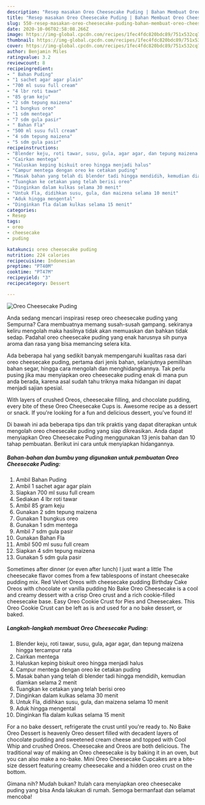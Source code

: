 ```yaml
---
description: "Resep masakan Oreo Cheesecake Puding | Bahan Membuat Oreo Cheesecake Puding Yang Bisa Manjain Lidah"
title: "Resep masakan Oreo Cheesecake Puding | Bahan Membuat Oreo Cheesecake Puding Yang Bisa Manjain Lidah"
slug: 550-resep-masakan-oreo-cheesecake-puding-bahan-membuat-oreo-cheesecake-puding-yang-bisa-manjain-lidah
date: 2020-10-06T02:58:08.266Z
image: https://img-global.cpcdn.com/recipes/1fec4fdc820bdc89/751x532cq70/oreo-cheesecake-puding-foto-resep-utama.jpg
thumbnail: https://img-global.cpcdn.com/recipes/1fec4fdc820bdc89/751x532cq70/oreo-cheesecake-puding-foto-resep-utama.jpg
cover: https://img-global.cpcdn.com/recipes/1fec4fdc820bdc89/751x532cq70/oreo-cheesecake-puding-foto-resep-utama.jpg
author: Benjamin Miles
ratingvalue: 3.2
reviewcount: 8
recipeingredient:
- " Bahan Puding"
- "1 sachet agar agar plain"
- "700 ml susu full cream"
- "4 lbr roti tawar"
- "85 gram keju"
- "2 sdm tepung maizena"
- "1 bungkus oreo"
- "1 sdm mentega"
- "7 sdm gula pasir"
- " Bahan Fla"
- "500 ml susu full cream"
- "4 sdm tepung maizena"
- "5 sdm gula pasir"
recipeinstructions:
- "Blender keju, roti tawar, susu, gula, agar agar, dan tepung maizena hingga tercampur rata"
- "Cairkan mentega"
- "Haluskan keping biskuit oreo hingga menjadi halus"
- "Campur mentega dengan oreo ke cetakan puding"
- "Masak bahan yang telah di blender tadi hingga mendidih, kemudian diamkan selama 2 menit"
- "Tuangkan ke cetakan yang telah berisi oreo"
- "Dinginkan dalam kulkas selama 30 menit"
- "Untuk Fla, didihkan susu, gula, dan maizena selama 10 menit"
- "Aduk hingga mengental"
- "Dinginkan fla dalam kulkas selama 15 menit"
categories:
- Resep
tags:
- oreo
- cheesecake
- puding

katakunci: oreo cheesecake puding 
nutrition: 224 calories
recipecuisine: Indonesian
preptime: "PT40M"
cooktime: "PT47M"
recipeyield: "3"
recipecategory: Dessert

---
```



![Oreo Cheesecake Puding](https://img-global.cpcdn.com/recipes/1fec4fdc820bdc89/751x532cq70/oreo-cheesecake-puding-foto-resep-utama.jpg)

Anda sedang mencari inspirasi resep oreo cheesecake puding yang Sempurna? Cara membuatnya memang susah-susah gampang. sekiranya keliru mengolah maka hasilnya tidak akan memuaskan dan bahkan tidak sedap. Padahal oreo cheesecake puding yang enak harusnya sih punya aroma dan rasa yang bisa memancing selera kita.

Ada beberapa hal yang sedikit banyak mempengaruhi kualitas rasa dari oreo cheesecake puding, pertama dari jenis bahan, selanjutnya pemilihan bahan segar, hingga cara mengolah dan menghidangkannya. Tak perlu pusing jika mau menyiapkan oreo cheesecake puding enak di mana pun anda berada, karena asal sudah tahu triknya maka hidangan ini dapat menjadi sajian spesial.

With layers of crushed Oreos, cheesecake filling, and chocolate pudding, every bite of these Oreo Cheesecake Cups is. Awesome recipe as a dessert or snack. If you&#39;re looking for a fun and delicious dessert, you&#39;ve found it!


Di bawah ini ada beberapa tips dan trik praktis yang dapat diterapkan untuk mengolah oreo cheesecake puding yang siap dikreasikan. Anda dapat menyiapkan Oreo Cheesecake Puding menggunakan 13 jenis bahan dan 10 tahap pembuatan. Berikut ini cara untuk menyiapkan hidangannya.

<!--inarticleads1-->

##### Bahan-bahan dan bumbu yang digunakan untuk pembuatan Oreo Cheesecake Puding:

1. Ambil  Bahan Puding
1. Ambil 1 sachet agar agar plain
1. Siapkan 700 ml susu full cream
1. Sediakan 4 lbr roti tawar
1. Ambil 85 gram keju
1. Gunakan 2 sdm tepung maizena
1. Gunakan 1 bungkus oreo
1. Gunakan 1 sdm mentega
1. Ambil 7 sdm gula pasir
1. Gunakan  Bahan Fla
1. Ambil 500 ml susu full cream
1. Siapkan 4 sdm tepung maizena
1. Gunakan 5 sdm gula pasir


Sometimes after dinner (or even after lunch) I just want a little The cheesecake flavor comes from a few tablespoons of instant cheesecake pudding mix. Red Velvet Oreos with cheesecake pudding Birthday Cake Oreos with chocolate or vanilla pudding No Bake Oreo Cheesecake is a cool and creamy dessert with a crisp Oreo crust and a rich cookie-filled cheesecake base. Easy Oreo Cookie Crust for Pies and Cheesecakes. This Oreo Cookie Crust can be left as is and used for a no bake dessert, or baked. 

<!--inarticleads2-->

##### Langkah-langkah membuat Oreo Cheesecake Puding:

1. Blender keju, roti tawar, susu, gula, agar agar, dan tepung maizena hingga tercampur rata
1. Cairkan mentega
1. Haluskan keping biskuit oreo hingga menjadi halus
1. Campur mentega dengan oreo ke cetakan puding
1. Masak bahan yang telah di blender tadi hingga mendidih, kemudian diamkan selama 2 menit
1. Tuangkan ke cetakan yang telah berisi oreo
1. Dinginkan dalam kulkas selama 30 menit
1. Untuk Fla, didihkan susu, gula, dan maizena selama 10 menit
1. Aduk hingga mengental
1. Dinginkan fla dalam kulkas selama 15 menit


For a no bake dessert, refrigerate the crust until you&#39;re ready to. No Bake Oreo Dessert is heavenly Oreo dessert filled with decadent layers of chocolate pudding and sweetened cream cheese and topped with Cool Whip and crushed Oreos. Cheesecake and Oreos are both delicious. The traditional way of making an Oreo cheesecake is by baking it in an oven, but you can also make a no-bake. Mini Oreo Cheesecake Cupcakes are a bite-size dessert featuring creamy cheesecake and a hidden oreo crust on the bottom. 

Gimana nih? Mudah bukan? Itulah cara menyiapkan oreo cheesecake puding yang bisa Anda lakukan di rumah. Semoga bermanfaat dan selamat mencoba!
